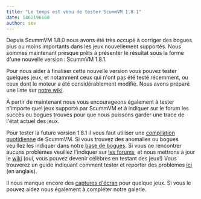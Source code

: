```yaml
---
title: "Le temps est venu de tester ScummVM 1.8.1"
date: 1462196160
author: sev
---
```


Depuis ScummVM 1.8.0 nous avons été très occupé à corriger des bogues plus ou moins importants dans les jeux nouvellement supportés. Nous sommes maintenant presque prêts à présenter le résultat sous la forme d'une nouvelle version : ScummVM 1.8.1.

Pour nous aider à finaliser cette nouvelle version vous pouvez tester quelques jeux, et notamment ceux qui n'ont pas été testé récemment, ou ceux dont le moteur a été considérablement modifié. Nous avons préparé une liste sur [notre wiki](http://wiki.scummvm.org/index.php/Release_Testing/1.8.1).

À partir de maintenant nous vous encourageons également à tester n'importe quel jeux supporté par ScummVM et à indiquer sur le forum les succès ou bogues trouvés pour que nous puissons garder une trace de l'état actuel des jeux.

Pour tester la future version 1.8.1 il vous faut utiliser une [compilation quotidienne](/downloads/#daily) de ScummVM. Si vous trouvez des anomalies ou bogues veuillez les indiquer dans notre [base de bogues](http://bugs.scummvm.org/). Si vous ne rencontrer aucuns problèmes veuillez l'indiquer sur [les forums](http://forums.scummvm.org/viewtopic.php?t=14077), et nous mettrons à jour le [wiki](http://wiki.scummvm.org/index.php/Release_Testing/1.8.1) (oui, vous pouvez devenir célèbres en testant des jeux!) Vous trouverez un guide indiquant comment tester et reporter des problemes [ici](http://wiki.scummvm.org/index.php/Release_Testing) (en anglais).

Il nous manque encore des [captures d'écran](http://wiki.scummvm.org/index.php/Screenshots) pour quelque jeux. Si vous le pouvez aidez nous également à compléter notre galerie.
